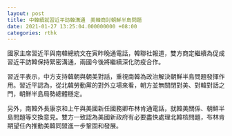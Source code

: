 ```yaml
---
layout: post
title: 中韓續就習近平訪韓溝通　美韓商討朝鮮半島問題
date: 2021-01-27 13:25:04.000000000 +08:00
categories: rthk
---
```


國家主席習近平與南韓總統文在寅昨晚通電話，韓聯社報道，雙方商定繼續為促成習近平訪韓保持緊密溝通，兩國今後將繼續深化防疫合作。

習近平表示，中方支持韓朝與朝美對話，重視南韓為政治解決朝鮮半島問題發揮作用。習近平認為，從北韓勞動黨的對外立場來看，朝方並無關閉對美、對韓對話之門，朝鮮半島局勢總體穩定。

另外，南韓外長康京和上午與美國新任國務卿布林肯通電話，就韓美關係、朝鮮半島問題等交換意見。雙方一致認為美國新政府有必要盡快處理北韓核問題，布林肯期望任內推動美韓同盟進一步鞏固和發展。
